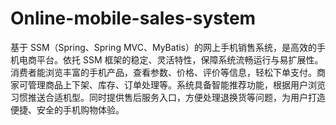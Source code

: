 # Online-mobile-sales-system
基于 SSM（Spring、Spring MVC、MyBatis）的网上手机销售系统，是高效的手机电商平台。依托 SSM 框架的稳定、灵活特性，保障系统流畅运行与易扩展性。消费者能浏览丰富的手机产品，查看参数、价格、评价等信息，轻松下单支付。商家可管理商品上下架、库存、订单处理等。系统具备智能推荐功能，根据用户浏览习惯推送合适机型。同时提供售后服务入口，方便处理退换货等问题，为用户打造便捷、安全的手机购物体验。 
